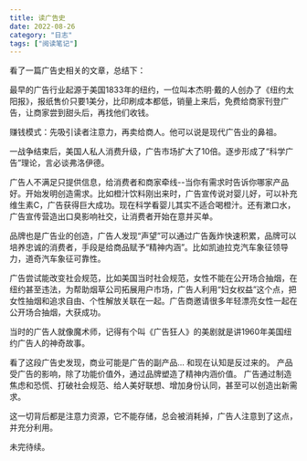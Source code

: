 ```yaml
---
title: 读广告史
date: 2022-08-26
category: "日志"
tags: ["阅读笔记"]
---
```

看了一篇广告史相关的文章，总结下：

最早的广告行业起源于美国1833年的纽约，一位叫本杰明·戴的人创办了《纽约太阳报》，报纸售价只要1美分，比印刷成本都低，销量上来后，免费给商家刊登广告，让商家尝到甜头后，再找他们收钱。

赚钱模式：先吸引读者注意力，再卖给商人。他可以说是现代广告业的鼻祖。

一战争结束后，美国人私人消费升级，广告市场扩大了10倍。逐步形成了“科学广告”理论，言必谈弗洛伊德。

广告人不满足只提供信息，给消费者和商家牵线--当你有需求时告诉你哪家产品好。开始发明创造需求。比如橙汁饮料刚出来时，广告宣传说对婴儿好，可以补充维生素C，广告获得巨大成功。现在科学看婴儿其实不适合喝橙汁。还有漱口水，广告宣传营造出口臭影响社交，让消费者开始在意并买单。

品牌也是广告业的创造，广告人发现“声望”可以通过广告轰炸快速积累，品牌可以培养忠诚的消费者，手段是给商品赋予“精神内涵”。比如凯迪拉克汽车象征领导力，道奇汽车象征可靠性。

广告尝试能改变社会规范，比如美国当时社会规范，女性不能在公开场合抽烟，在纽约甚至违法，为帮助烟草公司拓展用户市场，广告人利用“妇女权益”这个点，把女性抽烟和追求自由、个性解放关联在一起。广告商邀请很多年轻漂亮女性一起在公开场合抽烟，大获成功。

当时的广告人就像魔术师，记得有个叫《广告狂人》的美剧就是讲1960年美国纽约广告人的神奇故事。

看了这段广告史发现，商业可能是广告的副产品... 和现在认知是反过来的。
产品受广告的影响，除了功能价值外，通过品牌塑造了精神内涵价值。
广告通过制造焦虑和恐慌、打破社会规范、给人美好联想、增加身份认同，甚至可以创造出新需求。

这一切背后都是注意力资源，它不能存储，总会被消耗掉，广告人注意到了这点，并充分利用。

未完待续。










